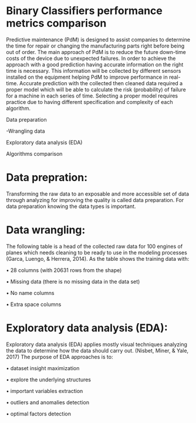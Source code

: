 # Binary Classifiers performance metrics comparison

Predictive maintenance (PdM) is designed to assist companies to determine the time for repair
or changing the manufacturing parts right before being out of order. The main approach of
PdM is to reduce the future down-time costs of the device due to unexpected failures. In order
to achieve the approach with a good prediction having accurate information on the right time
is necessary. This information will be collected by different sensors installed on the equipment
helping PdM to improve performance in real-time. Accurate prediction with the collected then
cleaned data required a proper model which will be able to calculate the risk (probability) of
failure for a machine in each series of time. Selecting a proper model requires practice due to
having different specification and complexity of each algorithm.



Data preparation
 
-Wrangling data

Exploratory data analysis (EDA)

Algorithms comparison


# Data prepration:

Transforming the raw data to an exposable and more accessible set of data through analyzing for improving the quality is called data preparation. For data preparation knowing the data types is important. 

# Data wrangling:

The following table is a head of the collected raw data for 100 engines of planes which needs cleaning to be ready to use in the modeling processes (Garca, Luengo, & Herrera, 2014). As the table shows the training data with:

•	28 columns (with 20631 rows from the shape)

•	Missing data (there is no missing data in the data set)

•	No name columns

•	Extra space columns

# Exploratory data analysis (EDA):

Exploratory data analysis (EDA) applies mostly visual techniques analyzing the data to determine how the data should carry out. (Nisbet, Miner, & Yale, 2017) The purpose of EDA approaches is to:

•	dataset insight maximization

•	explore the underlying structures

•	important variables extraction

•	outliers and anomalies detection

•	optimal factors detection
 



